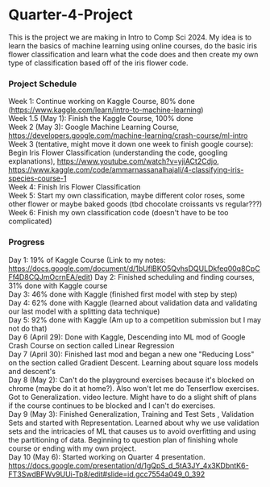 # Quarter-4-Project
This is the project we are making in Intro to Comp Sci 2024.
My idea is to learn the basics of machine learning using online courses, do the basic iris flower classification and learn what the code does and then create my own type of classification based off of the iris flower code. 

### Project Schedule

Week 1: Continue working on Kaggle Course, 80% done (https://www.kaggle.com/learn/intro-to-machine-learning)  
Week 1.5 (May 1): Finish the Kaggle Course, 100% done  
Week 2 (May 3): Google Machine Learning Course, https://developers.google.com/machine-learning/crash-course/ml-intro  
Week 3 (tentative, might move it down one week to finish google course): Begin Iris Flower Classification (understanding the code, googling explanations), https://www.youtube.com/watch?v=yjiACt2Cdjo, https://www.kaggle.com/code/ammarnassanalhajali/4-classifying-iris-species-course-1  
Week 4: Finish Iris Flower Classification   
Week 5: Start my own classification, maybe different color roses, some other flower or maybe baked goods (tbd chocolate croissants vs regular???)  
Week 6: Finish my own classification code (doesn't have to be too complicated)  



### Progress

Day 1: 19% of Kaggle Course (Link to my notes: https://docs.google.com/document/d/1bUflBKO5QvhsDQULDkfeq00q8CpCFf4D8CQJmOcrnEA/edit)
Day 2: Finished scheduling and finding courses, 31% done with Kaggle course  
Day 3: 46% done with Kaggle (finished first model with step by step)  
Day 4: 62% done with Kaggle (learned about validation data and validating our last model with a splitting data technique)  
Day 5: 92% done with Kaggle (Am up to a competition submission but I may not do that)  
Day 6 (April 29): Done with Kaggle, Descending into ML mod of Google Crash Course on section called Linear Regression  
Day 7 (April 30): Finished last mod and began a new one "Reducing Loss" on the section called Gradient Descent. Learning about square loss models and descent's  
Day 8 (May 2): Can't do the playground exercises because it's blocked on chrome (maybe do it at home?). Also won't let me do Tenserflow exercises. Got to Generalization. video lecture. Might have to do a slight shift of plans if the course continues to be blocked and I can't do exercises.    
Day 9 (May 3): Finished Generalization, Training and Test Sets , Validation Sets and started with Representation. Learned about why we use validation sets and the intricacies of ML that causes us to avoid overfitting and using the partitioning of data. Beginning to question plan of finishing whole course or ending with my own project.    
Day 10 (May 6): Started working on Quarter 4 presentation. https://docs.google.com/presentation/d/1gQpS_d_5tA3JY_4x3KDbntK6-FT3SwdBFWv9UUi-Tp8/edit#slide=id.gcc7554a049_0_392  
